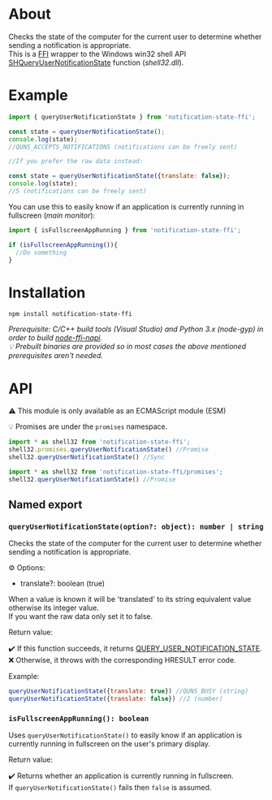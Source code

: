 About
=====

Checks the state of the computer for the current user to determine whether sending a notification is appropriate.<br/>
This is a [FFI](https://en.wikipedia.org/wiki/Foreign_function_interface) wrapper to the Windows win32 shell API [SHQueryUserNotificationState](https://docs.microsoft.com/en-us/windows/win32/api/shellapi/nf-shellapi-shqueryusernotificationstate) function (_shell32.dll_).

Example
=======

```js
import { queryUserNotificationState } from 'notification-state-ffi';

const state = queryUserNotificationState();
console.log(state); 
//QUNS_ACCEPTS_NOTIFICATIONS (notifications can be freely sent) 

//If you prefer the raw data instead:

const state = queryUserNotificationState({translate: false});
console.log(state); 
//5 (notifications can be freely sent)
```

You can use this to easily know if an application is currently running in fullscreen (_main monitor_):

```js
import { isFullscreenAppRunning } from 'notification-state-ffi';

if (isFullscreenAppRunning()){
  //Do something
}
```

Installation
============

```
npm install notification-state-ffi
```

_Prerequisite: C/C++ build tools (Visual Studio) and Python 3.x (node-gyp) in order to build [node-ffi-napi](https://www.npmjs.com/package/ffi-napi)._<br/>
_💡 Prebuilt binaries are provided so in most cases the above mentioned prerequisites aren't needed._

API
===

⚠️ This module is only available as an ECMAScript module (ESM)<br />

💡 Promises are under the `promises` namespace.
```js
import * as shell32 from 'notification-state-ffi';
shell32.promises.queryUserNotificationState() //Promise
shell32.queryUserNotificationState() //Sync

import * as shell32 from 'notification-state-ffi/promises';
shell32.queryUserNotificationState() //Promise
```

## Named export

### `queryUserNotificationState(option?: object): number | string`

Checks the state of the computer for the current user to determine whether sending a notification is appropriate.

⚙️ Options:

- translate?: boolean (true)

When a value is known it will be 'translated' to its string equivalent value otherwise its integer value.<br/>
If you want the raw data only set it to false.

Return value:

✔️ If this function succeeds, it returns [QUERY_USER_NOTIFICATION_STATE](https://docs.microsoft.com/en-us/windows/win32/api/shellapi/ne-shellapi-query_user_notification_state).<br/>
❌ Otherwise, it throws with the corresponding HRESULT error code.

Example:

```js
queryUserNotificationState({translate: true}) //QUNS_BUSY (string)
queryUserNotificationState({translate: false}) //2 (number)
```

### `isFullscreenAppRunning(): boolean`

Uses `queryUserNotificationState()` to easily know if an application is currently running in fullscreen on the user's primary display.

Return value:

✔️ Returns whether an application is currently running in fullscreen.<br/>
If `queryUserNotificationState()` fails then `false` is assumed.